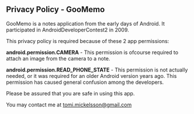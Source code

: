 
## Privacy Policy - GooMemo

GooMemo is a notes application from the early days of Android. It participated
in AndroidDeveloperContest2 in 2009.

This privacy policy is required because of these 2 app permissions:

**android.permission.CAMERA** - This permission is ofcourse required to attach
an image from the camera to a note.

**android.permission.READ_PHONE_STATE** - This permission is not actually
needed, or it was required for an older Android version years ago. This
permission has caused general confusion among the developers.

Please be assured that you are safe in using this app.

You may contact me at tomi.mickelsson@gmail.com


